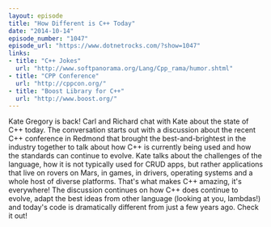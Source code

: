 ```yaml
---
layout: episode
title: "How Different is C++ Today"
date: "2014-10-14"
episode_number: "1047"
episode_url: "https://www.dotnetrocks.com/?show=1047"
links:
- title: "C++ Jokes"
  url: "http://www.softpanorama.org/Lang/Cpp_rama/humor.shtml"
- title: "CPP Conference"
  url: "http://cppcon.org/"
- title: "Boost Library for C++"
  url: "http://www.boost.org/"
---
```


Kate Gregory is back! Carl and Richard chat with Kate about the state of C++ today. The conversation starts out with a discussion about the recent C++ conference in Redmond that brought the best-and-brightest in the industry together to talk about how C++ is currently being used and how the standards can continue to evolve. Kate talks about the challenges of the language, how it is not typically used for CRUD apps, but rather applications that live on rovers on Mars, in games, in drivers, operating systems and a whole host of diverse platforms. That's what makes C++ amazing, it's everywhere! The discussion continues on how C++ does continue to evolve, adapt the best ideas from other language (looking at you, lambdas!) and today's code is dramatically different from just a few years ago. Check it out!
